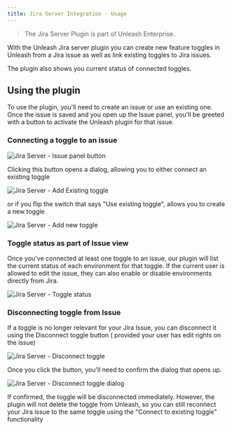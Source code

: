 ```yaml
---
title: Jira Server Integration - Usage
---
```


> The Jira Server Plugin is part of Unleash Enterprise.

With the Unleash Jira server plugin you can create new feature toggles in Unleash from a Jira issue as well as link
existing toggles to Jira issues.

The plugin also shows you current status of connected toggles.

## Using the plugin

To use the plugin, you'll need to create an issue or use an existing one. Once the issue is saved and you open up the Issue panel, you'll be greeted with a button to activate the Unleash plugin for that issue.

### Connecting a toggle to an issue

![Jira Server - Issue panel button](/img/jira_server_issue_panel_button.png)

Clicking this button opens a dialog, allowing you to either connect an existing toggle

![Jira Server - Add Existing toggle](/img/jira_server_add_existing_toggle.png)

or if you flip the switch that says "Use existing toggle", allows you to create a new toggle

![Jira Server - Add new toggle](/img/jira_server_add_new_toggle.png)

### Toggle status as part of Issue view

Once you've connected at least one toggle to an issue, our plugin will list the current status of each environment for
that toggle. If the current user is allowed to edit the issue, they can also enable or disable environments directly
from Jira.

![Jira Server - Toggle status](/img/jira_server_toggle_status.png)


### Disconnecting toggle from Issue

If a toggle is no longer relevant for your Jira Issue, you can disconnect it using the Disconnect toggle button (
provided your user has edit rights on the issue)

![Jira Server - Disconnect toggle](/img/jira_server_disconnect_toggle.png)

Once you click the button, you'll need to confirm the dialog that opens up.

![Jira Server - Disconnect toggle dialog](/img/jira_server_disconnect_toggle_dialog.png)

If confirmed, the toggle will be disconnected immediately. However, the plugin will not delete the toggle from Unleash,
so you can still reconnect your Jira issue to the same toggle using the "Connect to existing toggle" functionality
